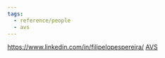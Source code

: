 ```yaml
---
tags:
  - reference/people
  - avs
---
```

https://www.linkedin.com/in/filipelopespereira/
[AVS](../../Orgs/Added%20Value%20Systems.md)